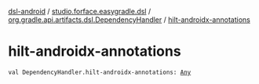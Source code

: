 [dsl-android](../../index.md) / [studio.forface.easygradle.dsl](../index.md) / [org.gradle.api.artifacts.dsl.DependencyHandler](index.md) / [hilt-androidx-annotations](./hilt-androidx-annotations.md)

# hilt-androidx-annotations

`val DependencyHandler.hilt-androidx-annotations: `[`Any`](https://kotlinlang.org/api/latest/jvm/stdlib/kotlin/-any/index.html)